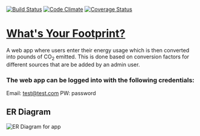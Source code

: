 [![Build Status](https://travis-ci.org/lizmorr/WhatIsYourFootprint.svg?branch=master)](https://travis-ci.org/lizmorr/WhatIsYourFootprint)
[![Code Climate](https://codeclimate.com/github/lizmorr/WhatIsYourFootprint.png)](https://codeclimate.com/github/lizmorr/WhatIsYourFootprint)
[![Coverage Status](https://coveralls.io/repos/lizmorr/WhatIsYourFootprint/badge.png)](https://coveralls.io/r/lizmorr/WhatIsYourFootprint)

# [What's Your Footprint?](http://whatsyourfootprint.herokuapp.com/)

A web app where users enter their energy usage which is then converted into pounds of
CO<sub>2</sub> emitted. This is done based on conversion factors for different sources
that are be added by an admin user.

### The web app can be logged into with the following credentials:
Email: test@test.com
PW: password

## ER Diagram
![ER Diagram for app](http://i.imgur.com/3w4PLWk.png)
